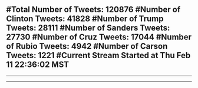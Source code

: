 #Total Number of Tweets: 120876 
#Number of Clinton Tweets: 41828
#Number of Trump Tweets: 28111
#Number of Sanders Tweets: 27730
#Number of Cruz Tweets: 17044
#Number of Rubio Tweets: 4942
#Number of Carson Tweets: 1221
#Current Stream Started at Thu Feb 11 22:36:02 MST
---
---
---
